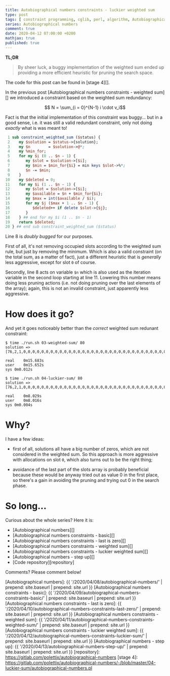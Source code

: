 ```yaml
---
title: Autobiographical numbers constraints - luckier weighted sum
type: post
tags: [ constraint programming, cglib, perl, algorithm, Autobiographical numbers ]
series: Autobiographical numbers
comment: true
date: 2020-04-12 07:00:00 +0200
mathjax: true
published: true
---
```


**TL;DR**

> By sheer luck, a buggy implementation of the weighted sum ended up
> providing a more efficient heuristic for pruning the search space.

The code for this post can be found in [stage 4][].

In the previous post [Autobiographical numbers constraints - weighted sum][] we
introduced a constraint based on the weighted sum redundancy:

$$ N = \sum_{i = 0}^{N-1} i \cdot v_i$$

Fact is that the initial implementation of this constraint was buggy... but
in a good sense, i.e. it was still a valid redundant constraint, only not
doing *exactly* what is was meant to!

```perl
 1 sub constraint_weighted_sum ($status) {
 2    my $solution = $status->{solution};
 3    my $n        = $solution->@*;
 4    my %min_for;
 5    for my $i (0 .. $n - 1) {
 6       my $slot = $solution->[$i];
 7       my $min = $min_for{$i} = min keys $slot->%*;
 8       $n -= $min;
 9    }
10    my $deleted = 0;
11    for my $i (1 .. $n - 1) {
12       my $slot = $solution->[$i];
13       my $available = $n + $min_for{$i};
14       my $max = int($available / $i);
15       for my $j ($max + 1 .. $n - 1) {
16          $deleted++ if delete $slot->{$j};
17       }
18    } ## end for my $i (1 .. $n - 1)
19    return $deleted;
20 } ## end sub constraint_weighted_sum ($status)
```

Line 8 is *doubly bugged* for our purposes.

First of all, it's not removing occupied slots according to the weighted sum
rule, but just by removing the minimum. Which is also a valid constraint (on
the total sum, as a matter of fact), just a different heuristic that is
*generally* less aggressive, except for slot `0` of course.

Secondly, line 8 acts on variable `$n` which is also used as the iteration
variable in the second loop starting at line 11. Lowering this number means
doing less pruning actions (i.e. not doing pruning over the last elements of
the array); again, this is not an invalid constraint, just apparently less
aggressive.

# How does it go?

And yet it goes noticeably better than the *correct* weighted sum redunant
constraint:

```shell
$ time ./run.sh 03-weighted-sum/ 80
solution => [76,2,1,0,0,0,0,0,0,0,0,0,0,0,0,0,0,0,0,0,0,0,0,0,0,0,0,0,0,0,0,0,0,0,0,0,0,0,0,0,0,0,0,0,0,0,0,0,0,0,0,0,0,0,0,0,0,0,0,0,0,0,0,0,0,0,0,0,0,0,0,0,0,0,0,0,1,0,0,0]

real	0m15.683s
user	0m15.652s
sys	0m0.012s

$ time ./run.sh 04-luckier-sum/ 80
solution => [76,2,1,0,0,0,0,0,0,0,0,0,0,0,0,0,0,0,0,0,0,0,0,0,0,0,0,0,0,0,0,0,0,0,0,0,0,0,0,0,0,0,0,0,0,0,0,0,0,0,0,0,0,0,0,0,0,0,0,0,0,0,0,0,0,0,0,0,0,0,0,0,0,0,0,0,1,0,0,0]

real	0m8.029s
user	0m8.016s
sys	0m0.004s
```

# Why?

I have a few ideas:

- first of all, solutions all have a big number of zeros, which are not
  considered in the weighted sum. So this approach is more aggressive with
  allocations on slot `0`, which also turns out to be the right thing;

- avoidance of the last part of the slots array is probably beneficial
  because these would be anyway tried out as value $0$ in the first place,
  so there's a gain in avoiding the pruning and trying out $0$ in the search
  phase.

# So long...

Curious about the whole series? Here it is:

- [Autobiographical numbers][]
- [Autobiographical numbers constraints - basic][]
- [Autobiographical numbers constraints - last is zero][]
- [Autobiographical numbers constraints - weighted sum][]
- [Autobiographical numbers constraints - luckier weighted sum][]
- [Autobiographical numbers - step up][]
- [Code repository][repository]

Comments? Please comment below!

[Autobiographical numbers]: {{ '/2020/04/08/autobiographical-numbers/' | prepend: site.baseurl | prepend: site.url }}
[Autobiographical numbers constraints - basic]: {{ '/2020/04/09/autobiographical-numbers-constraints-basic/' | prepend: site.baseurl | prepend: site.url }}
[Autobiographical numbers constraints - last is zero]: {{ '/2020/04/10/autobiographical-numbers-constraints-last-zero/' | prepend: site.baseurl | prepend: site.url }}
[Autobiographical numbers constraints - weighted sum]: {{ '/2020/04/11/autobiographical-numbers-constraints-weighted-sum/' | prepend: site.baseurl | prepend: site.url }}
[Autobiographical numbers constraints - luckier weighted sum]: {{ '/2020/04/12/autobiographical-numbers-constraints-luckier-sum/' | prepend: site.baseurl | prepend: site.url }}
[Autobiographical numbers - step up]: {{ '/2020/04/13/autobiographical-numbers-step-up/' | prepend: site.baseurl | prepend: site.url }}
[repository]: https://gitlab.com/polettix/autobiographical-numbers
[stage 4]: https://gitlab.com/polettix/autobiographical-numbers/-/blob/master/04-luckier-sum/autobiographical-numbers.pl
